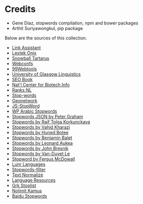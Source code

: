 Credits
=======

- Gene Diaz, stopwords compilation, npm and bower packages
- Arthit Suriyawongkul, pip package

Below are the sources of this collection.
- [Link Assistant](http://www.link-assistant.com/seo-stop-words.html)
- [Lextek Onix](http://www.lextek.com/manuals/onix/stopwords1.html)
- [Snowball Tartarus](http://snowball.tartarus.org/algorithms/english/stop.txt)
- [Webconfs](http://www.webconfs.com/stop-words.php)
- [99Webtools](http://99webtools.com/blog/list-of-english-stop-words)
- [University of Glasgow Linguistics](http://ir.dcs.gla.ac.uk/resources/linguistic_utils/stop_words)
- [SEO Book](http://tools.seobook.com/general/keyword-density/stop_words.txt)
- [Nat'l Center for Biotech Info](http://www.ncbi.nlm.nih.gov/books/NBK3827/table/pubmedhelp.T43)
- [Ranks NL](http://www.ranks.nl/stopwords)
- [Stop-words](http://code.google.com/p/stop-words)
- [Geonetwork](http://github.com/geonetwork/core-geonetwork)
- [JS-StopWord](https://github.com/mirzaasif/JS-StopWord)
- [WP Arabic Stopwords](https://github.com/nash-ye/WP-Arabic-Stopwords)
- [Stopwords JSON by Peter Graham](https://github.com/6/stopwords-json)
- [Stopwords by Raif Tolga Korkunckaya](https://github.com/tkorkunckaya/Turkish-Stopwords)
- [Stopwords by Vahid Kharazi](https://github.com/kharazi/persian-stopwords)
- [Stopwords by Huned Botee](https://github.com/huned/node-stopwords)
- [Stopwords by Benjamin Balet](https://github.com/bbalet/stopwords)
- [Stopwords by Leonard Aukea](https://github.com/LeonardAukea/StopWords)
- [Stopwords by John Bresnik](https://github.com/brez/stopwords)
- [Stopwords by Van-Duyet Le](https://github.com/stopwords)
- [Stopword by Fergus McDowall](https://github.com/fergiemcdowall/stopword)
- [Lunr Languages](https://github.com/MihaiValentin/lunr-languages)
- [Stopwords-filter](https://github.com/brenes/stopwords-filter)
- [Text Normalize](https://github.com/touv/text_normalize)
- [Language Resources](https://github.com/ebertti/language-resource)
- [Grk Stoplist](https://github.com/pharos-alexandria/grk-stoplist)
- [Nolimit Kamus](https://github.com/nolimitid/nolimit-kamus)
- [Baidu Stopwords](http://www.baiduguide.com/baidu-stopwords)
